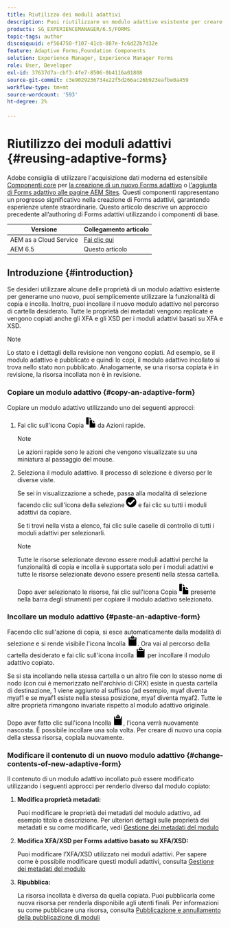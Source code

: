 ```yaml
---
title: Riutilizzo dei moduli adattivi
description: Puoi riutilizzare un modulo adattivo esistente per creare nuovi moduli adattivi.
products: SG_EXPERIENCEMANAGER/6.5/FORMS
topic-tags: author
discoiquuid: ef564750-f107-41cb-887e-fc6d22b7d32e
feature: Adaptive Forms,Foundation Components
solution: Experience Manager, Experience Manager Forms
role: User, Developer
exl-id: 37637d7a-cbf3-4fe7-8506-0b4116a01808
source-git-commit: c3e9029236734e22f5d266ac26b923eafbe0a459
workflow-type: tm+mt
source-wordcount: '593'
ht-degree: 2%

---
```


# Riutilizzo dei moduli adattivi {#reusing-adaptive-forms}

<span class="preview"> Adobe consiglia di utilizzare l&#39;acquisizione dati moderna ed estensibile [Componenti core](https://experienceleague.adobe.com/docs/experience-manager-core-components/using/adaptive-forms/introduction.html?lang=it) per [la creazione di un nuovo Forms adattivo](/help/forms/using/create-an-adaptive-form-core-components.md) o [l&#39;aggiunta di Forms adattivo alle pagine AEM Sites](/help/forms/using/create-or-add-an-adaptive-form-to-aem-sites-page.md). Questi componenti rappresentano un progresso significativo nella creazione di Forms adattivi, garantendo esperienze utente straordinarie. Questo articolo descrive un approccio precedente all’authoring di Forms adattivi utilizzando i componenti di base. </span>

| Versione | Collegamento articolo |
| -------- | ---------------------------- |
| AEM as a Cloud Service | [Fai clic qui](https://experienceleague.adobe.com/docs/experience-manager-cloud-service/content/forms/adaptive-forms-authoring/authoring-adaptive-forms-foundation-components/manage-metadata/reusing-adaptive-forms.html?lang=it) |
| AEM 6.5 | Questo articolo |

## Introduzione {#introduction}

Se desideri utilizzare alcune delle proprietà di un modulo adattivo esistente per generarne uno nuovo, puoi semplicemente utilizzare la funzionalità di copia e incolla. Inoltre, puoi incollare il nuovo modulo adattivo nel percorso di cartella desiderato. Tutte le proprietà dei metadati vengono replicate e vengono copiati anche gli XFA e gli XSD per i moduli adattivi basati su XFA e XSD.

>[!NOTE]
>
>Lo stato e i dettagli della revisione non vengono copiati. Ad esempio, se il modulo adattivo è pubblicato e quindi lo copi, il modulo adattivo incollato si trova nello stato non pubblicato. Analogamente, se una risorsa copiata è in revisione, la risorsa incollata non è in revisione.

### Copiare un modulo adattivo {#copy-an-adaptive-form}

Copiare un modulo adattivo utilizzando uno dei seguenti approcci:

1. Fai clic sull&#39;icona Copia ![aem6forms_copy](assets/aem6forms_copy.png) da Azioni rapide.

   >[!NOTE]
   >
   >Le azioni rapide sono le azioni che vengono visualizzate su una miniatura al passaggio del mouse.

1. Seleziona il modulo adattivo. Il processo di selezione è diverso per le diverse viste.

   Se sei in visualizzazione a schede, passa alla modalità di selezione facendo clic sull&#39;icona della selezione ![aem6forms_check-circle](assets/aem6forms_check-circle.png) e fai clic su tutti i moduli adattivi da copiare.

   Se ti trovi nella vista a elenco, fai clic sulle caselle di controllo di tutti i moduli adattivi per selezionarli.

   >[!NOTE]
   >
   >Tutte le risorse selezionate devono essere moduli adattivi perché la funzionalità di copia e incolla è supportata solo per i moduli adattivi e tutte le risorse selezionate devono essere presenti nella stessa cartella.

   Dopo aver selezionato le risorse, fai clic sull&#39;icona Copia ![aem6forms_copy](assets/aem6forms_copy.png) presente nella barra degli strumenti per copiare il modulo adattivo selezionato.

### Incollare un modulo adattivo {#paste-an-adaptive-form}

Facendo clic sull&#39;azione di copia, si esce automaticamente dalla modalità di selezione e si rende visibile l&#39;icona Incolla ![aem6forms_paste](assets/aem6forms_paste.png). Ora vai al percorso della cartella desiderato e fai clic sull&#39;icona incolla ![aem6forms_incolla](assets/aem6forms_paste.png) per incollare il modulo adattivo copiato.

Se si sta incollando nella stessa cartella o un altro file con lo stesso nome di nodo (con cui è memorizzato nell&#39;archivio di CRX) esiste in questa cartella di destinazione, 1 viene aggiunto al suffisso (ad esempio, myaf diventa myaf1 e se myaf1 esiste nella stessa posizione, myaf diventa myaf2. Tutte le altre proprietà rimangono invariate rispetto al modulo adattivo originale.

Dopo aver fatto clic sull&#39;icona Incolla ![aem6forms_incolla](assets/aem6forms_paste.png), l&#39;icona verrà nuovamente nascosta. È possibile incollare una sola volta. Per creare di nuovo una copia della stessa risorsa, copiala nuovamente.

### Modificare il contenuto di un nuovo modulo adattivo {#change-contents-of-new-adaptive-form}

Il contenuto di un modulo adattivo incollato può essere modificato utilizzando i seguenti approcci per renderlo diverso dal modulo copiato:

1. **Modifica proprietà metadati:**

   Puoi modificare le proprietà dei metadati del modulo adattivo, ad esempio titolo e descrizione. Per ulteriori dettagli sulle proprietà dei metadati e su come modificarle, vedi [Gestione dei metadati del modulo](/help/forms/using/manage-form-metadata.md)

1. **Modifica XFA/XSD per Forms adattivo basato su XFA/XSD:**

   Puoi modificare l’XFA/XSD utilizzato nei moduli adattivi. Per sapere come è possibile modificare questi moduli adattivi, consulta [Gestione dei metadati del modulo](/help/forms/using/manage-form-metadata.md)

1. **Ripubblica:**

   La risorsa incollata è diversa da quella copiata. Puoi pubblicarla come nuova risorsa per renderla disponibile agli utenti finali. Per informazioni su come pubblicare una risorsa, consulta [Pubblicazione e annullamento della pubblicazione di moduli](/help/forms/using/publishing-unpublishing-forms.md)
